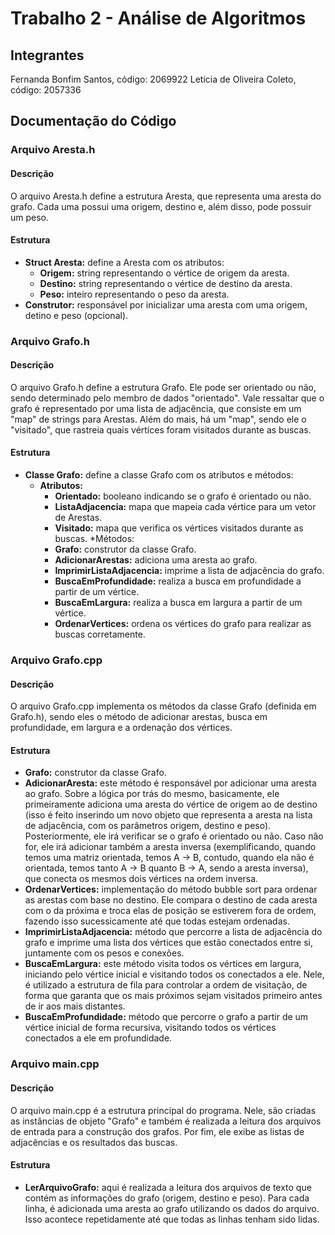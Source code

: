 # Trabalho 2 - Análise de Algoritmos

## Integrantes
Fernanda Bonfim Santos, código: 2069922
Leticia de Oliveira Coleto, código: 2057336

## Documentação do Código

### Arquivo Aresta.h
#### Descrição
O arquivo Aresta.h define a estrutura Aresta, que representa uma aresta do grafo. Cada uma possui uma origem, destino e, além disso, pode possuir um peso.

#### Estrutura
* **Struct Aresta:** define a Aresta com os atributos:
    * **Origem:** string representando o vértice de origem da aresta.
    * **Destino:** string representando o vértice de destino da aresta.
    * **Peso:** inteiro representando o peso da aresta.
* **Construtor:** responsável por inicializar uma aresta com uma origem, detino e peso (opcional).

### Arquivo Grafo.h
#### Descrição
O arquivo Grafo.h define a estrutura Grafo. Ele pode ser orientado ou não, sendo determinado pelo membro de dados "orientado". Vale ressaltar que o grafo é representado por uma lista de adjacência, que consiste em um "map" de strings para Arestas. Além do mais, há um "map", sendo ele o "visitado", que rastreia quais vértices foram visitados durante as buscas. 

#### Estrutura
* **Classe Grafo:** define a classe Grafo com os atributos e métodos:
    * **Atributos:**
        * **Orientado:** booleano indicando se o grafo é orientado ou não.
        * **ListaAdjacencia:** mapa que mapeia cada vértice para um vetor de Arestas.
        * **Visitado:** mapa que verifica os vértices visitados durante as buscas.
    *Métodos:
        * **Grafo:** construtor da classe Grafo.
        * **AdicionarArestas:** adiciona uma aresta ao grafo. 
        * **ImprimirListaAdjacencia:** imprime a lista de adjacência do grafo.
        * **BuscaEmProfundidade:** realiza a busca em profundidade a partir de um vértice.
        * **BuscaEmLargura:** realiza a busca em largura a partir de um vértice.
        * **OrdenarVertices:** ordena os vértices do grafo para realizar as buscas corretamente.

### Arquivo Grafo.cpp
#### Descrição
O arquivo Grafo.cpp implementa os métodos da classe Grafo (definida em Grafo.h), sendo eles o método de adicionar arestas, busca em profundidade, em largura e a ordenação dos vértices.

#### Estrutura
* **Grafo:** construtor da classe Grafo.
* **AdicionarAresta:** este método é responsável por adicionar uma aresta ao grafo. Sobre a lógica por trás do mesmo, basicamente, ele primeiramente adiciona uma aresta do vértice de origem ao de destino (isso é feito inserindo um novo objeto que representa a aresta na lista de adjacência, com os parâmetros origem, destino e peso). Posteriormente, ele irá verificar se o grafo é orientado ou não. Caso não for, ele irá adicionar também a aresta inversa (exemplificando, quando temos uma matriz orientada, temos A -> B, contudo, quando ela não é orientada, temos tanto A -> B quanto B -> A, sendo a aresta inversa), que conecta os mesmos dois vértices na ordem inversa.
* **OrdenarVertices:** implementação do método bubble sort para ordenar as arestas com base no destino. Ele compara o destino de cada aresta com o da próxima e troca elas de posição se estiverem fora de ordem, fazendo isso sucessicamente até que todas estejam ordenadas.
* **ImprimirListaAdjacencia:** método que percorre a lista de adjacência do grafo e imprime uma lista dos vértices que estão conectados entre si, juntamente com os pesos e conexões.
* **BuscaEmLargura:** este método visita todos os vértices em largura, iniciando pelo vértice inicial e visitando todos os conectados a ele. Nele, é utilizado a estrutura de fila para controlar a ordem de visitação, de forma que garanta que os mais próximos sejam visitados primeiro antes de ir aos mais distantes.
* **BuscaEmProfundidade:** método que percorre o grafo a partir de um vértice inicial de forma recursiva, visitando todos os vértices conectados a ele em profundidade.

### Arquivo main.cpp
#### Descrição
O arquivo main.cpp é a estrutura principal do programa. Nele, são criadas as instâncias de objeto "Grafo" e também é realizada a leitura dos arquivos de entrada para a construção dos grafos. Por fim, ele exibe as listas de adjacências e os resultados das buscas.

#### Estrutura
* **LerArquivoGrafo:** aqui é realizada a leitura dos arquivos de texto que contém as informações do grafo (origem, destino e peso). Para cada linha, é adicionada uma aresta ao grafo utilizando os dados do arquivo. Isso acontece repetidamente até que todas as linhas tenham sido lidas.